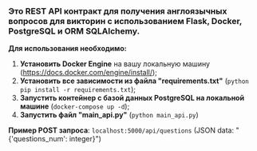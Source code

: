 ### **Это REST API контракт для получения англоязычных вопросов для викторин с использованием Flask, Docker, PostgreSQL и ORM SQLAlchemy.**

**Для использования необходимо:**
1. **Установить Docker Engine** на вашу локальную машину (https://docs.docker.com/engine/install/);
2. **Установить все зависимости из файла "requirements.txt"** (`python pip install -r requirements.txt`);
3. **Запустить контейнер с базой данных PostgreSQL на локальной машине** (`docker-compose up -d`);
4. **Запустить файл "main_api.py"** (`python main_api.py`)

**Пример POST запроса**: `localhost:5000/api/questions` (JSON data: "{'questions_num': integer}")